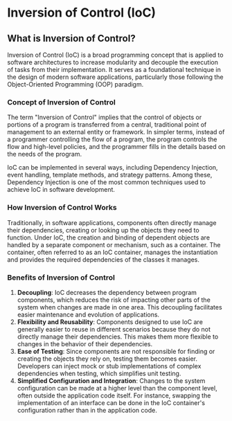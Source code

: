 # Inversion of Control (IoC)

## What is Inversion of Control?

Inversion of Control (IoC) is a broad programming concept that is applied to software architectures to increase modularity and decouple the execution of tasks from their implementation. It serves as a foundational technique in the design of modern software applications, particularly those following the Object-Oriented Programming (OOP) paradigm.

### Concept of Inversion of Control

The term "Inversion of Control" implies that the control of objects or portions of a program is transferred from a central, traditional point of management to an external entity or framework. In simpler terms, instead of a programmer controlling the flow of a program, the program controls the flow and high-level policies, and the programmer fills in the details based on the needs of the program.

IoC can be implemented in several ways, including Dependency Injection, event handling, template methods, and strategy patterns. Among these, Dependency Injection is one of the most common techniques used to achieve IoC in software development.

### How Inversion of Control Works

Traditionally, in software applications, components often directly manage their dependencies, creating or looking up the objects they need to function. Under IoC, the creation and binding of dependent objects are handled by a separate component or mechanism, such as a container. The container, often referred to as an IoC container, manages the instantiation and provides the required dependencies of the classes it manages.

### Benefits of Inversion of Control

1. **Decoupling**: IoC decreases the dependency between program components, which reduces the risk of impacting other parts of the system when changes are made in one area. This decoupling facilitates easier maintenance and evolution of applications.
2. **Flexibility and Reusability**: Components designed to use IoC are generally easier to reuse in different scenarios because they do not directly manage their dependencies. This makes them more flexible to changes in the behavior of their dependencies.
3. **Ease of Testing**: Since components are not responsible for finding or creating the objects they rely on, testing them becomes easier. Developers can inject mock or stub implementations of complex dependencies when testing, which simplifies unit testing.
4. **Simplified Configuration and Integration**: Changes to the system configuration can be made at a higher level than the component level, often outside the application code itself. For instance, swapping the implementation of an interface can be done in the IoC container's configuration rather than in the application code.

